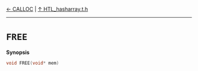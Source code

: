 [&#8592; CALLOC](HTL_hasharray.t.h--calloc.md) | [&#8593; HTL_hasharray.t.h](HTL_hasharray.t.h.md)
***

# `FREE`
**Synopsis**

```cpp
void FREE(void* mem)

```

